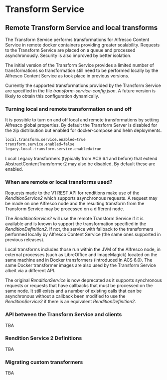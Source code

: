 # Transform Service

## Remote Transform Service and local transforms

The Transform Service performs transformations for Alfresco Content Service
in remote docker containers providing greater scalability. Requests to the
Transform Service are placed on a queue and processed asynchronously.
Security is also improved by better isolation.

The initial version of the Transform Service provides a limited number of
transformations so transformation still need to be performed locally
by the Alfresco Content Service as took place in previous versions.

Currently the supported transformations provided by the Transform Service are
specified in the file *transform-service-config.json*. A future version is
likely to obtain this configuration dynamically.

### Turning local and remote transformation on and off
It is possible to turn on and off local and remote transformations by
setting Alfresco global properties. By default the Transform Server is disabled
for the zip distribution but enabled for docker-compose and helm deployments.

```bash
local.transform.service.enabled=true
transform.service.enabled=false
legacy.local.transform.service.enabled=true
```
Local Legacy transformers (typically from ACS 6.1 and before) that extend AbstractContentTransformer2
may also be disabled. By default these are enabled.
  
### When are remote or local transforms used?

Requests made to the V1 REST API for renditions make use of the *RenditionService2*
which supports asynchronous requests. A request may be made on one Alfresco node
and the resulting transform from the Transform Service may be processed on a
different node.

The *RenditionService2* will use the remote Transform Service if it is available
and is known to support the transformation specified in the *RenditionDefinition2*.
If not, the service with fallback to the transformers performed locally by
Alfresco Content Service (the same ones supported in previous releases).

Local transforms includes those run within the JVM of the Alfresco node,
in external processes (such as LibreOffice and ImageMagick) located on the same
machine and in Docker transformers (introduced in ACS 6.0). The same Docker
transformer images are also used by the Transform Service albeit via a
different API.

The original *RenditionService* is now deprecated as it supports synchronous
requests or requests that have callbacks that must be processed on the same
node. It still exists and a number of existing calls that can be asynchronous
without a callback been modified to use the *RenditionService2* if there is an
equivalent *RenditionDefinition2*.


### API between the Transform Service and clients

TBA

### Rendition Service 2 Definitions

TBA

### Migrating custom transformers

TBA
